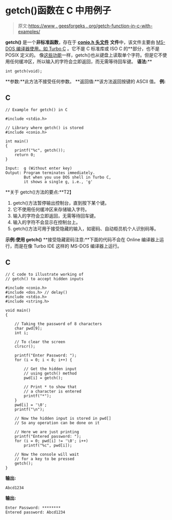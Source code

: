 # getch()函数在 C 中用例子

> 原文:[https://www . geesforgeks . org/getch-function-in-c-with-examples/](https://www.geeksforgeeks.org/getch-function-in-c-with-examples/)

**getch()** 是一个**非标准函数**，存在于 [**conio.h 头文件**](http://en.wikipedia.org/wiki/Conio.h) **文件**中，该文件主要由 [MS-DOS 编译器使用，如 Turbo C](https://www.geeksforgeeks.org/editors-types-system-programming/) 。它不是 C 标准库或 ISO C 的**部分，也不是 POSIX 定义的。
像[这些功能](https://www.geeksforgeeks.org/difference-getchar-getch-getc-getche/)一样，getch()也从键盘上读取单个字符。但是它不使用任何缓冲区，所以输入的字符会立即返回，而无需等待回车键。
**语法:**** 

```
int getch(void);
```

**参数:**此方法不接受任何参数。
**返回值:**该方法返回按键的 ASCII 值。
**例:**

## C

```
// Example for getch() in C

#include <stdio.h>

// Library where getch() is stored
#include <conio.h>

int main()
{
    printf("%c", getch());
    return 0;
}
```

```
Input:  g (Without enter key)
Output: Program terminates immediately.
        But when you use DOS shell in Turbo C, 
        it shows a single g, i.e., 'g'
```

**关于 getch()方法的要点:**T2】

1.  getch()方法暂停输出控制台，直到按下某个键。
2.  它不使用任何缓冲区来存储输入字符。
3.  输入的字符会立即返回，无需等待回车键。
4.  输入的字符不会显示在控制台上。
5.  getch()方法可用于接受隐藏的输入，如密码、自动柜员机个人识别码等。

**示例:使用 getch()**
**接受隐藏密码注意:**下面的代码不会在 Online 编译器上运行，而是在像 Turbo IDE 这样的 MS-DOS 编译器上运行。

## C

```
// C code to illustrate working of
// getch() to accept hidden inputs

#include <conio.h>
#include <dos.h> // delay()
#include <stdio.h>
#include <string.h>

void main()
{

    // Taking the password of 8 characters
    char pwd[9];
    int i;

    // To clear the screen
    clrscr();

    printf("Enter Password: ");
    for (i = 0; i < 8; i++) {

        // Get the hidden input
        // using getch() method
        pwd[i] = getch();

        // Print * to show that
        // a character is entered
        printf("*");
    }
    pwd[i] = '\0';
    printf("\n");

    // Now the hidden input is stored in pwd[]
    // So any operation can be done on it

    // Here we are just printing
    printf("Entered password: ");
    for (i = 0; pwd[i] != '\0'; i++)
        printf("%c", pwd[i]);

    // Now the console will wait
    // for a key to be pressed
    getch();
}
```

**输出:**

```
Abcd1234
```

**输出:**

```
Enter Password: ********
Entered password: Abcd1234
```